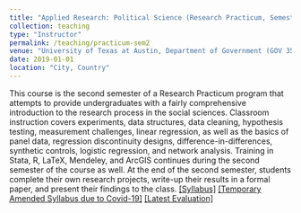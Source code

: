 ```yaml
---
title: "Applied Research: Political Science (Research Practicum, Semester 2)"
collection: teaching
type: "Instructor"
permalink: /teaching/practicum-sem2
venue: "University of Texas at Austin, Department of Government (GOV 355D)"
date: 2019-01-01
location: "City, Country"
---
```


This course is the second semester of a Research Practicum program that attempts to provide undergraduates with a fairly comprehensive introduction to the research process in the social sciences. Classroom instruction covers experiments, data structures, data cleaning, hypothesis testing, measurement challenges, linear regression, as well as the basics of panel data, regression discontinuity designs, difference-in-differences, synthetic controls, logistic regression, and network analysis. Training in Stata, R, LaTeX, Mendeley, and ArcGIS continues during the second semester of the course as well. At the end of the second semester, students complete their own research projects, write-up their results in a formal paper, and present their findings to the class. [[Syllabus]](/files/Denly_Syllabus_Practicum_Sem2.pdf) [[Temporary Amended Syllabus due to Covid-19]](/files/Denly_Syllabus_Practicum_Sem2_amended_COVID19.pdf) [[Latest Evaluation]](/files/Spring_2019_Practicum_Eval.pdf)
